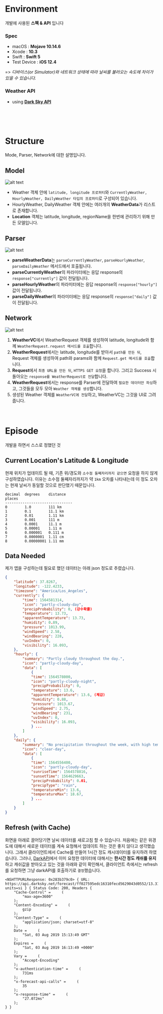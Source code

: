 # Environment
개발에 사용된 **스펙 & API** 입니다
### Spec
 - macOS : **Mojave 10.14.6**
 - Xcode : **10.3**
 - Swift : **Swift 5**
 - Test Device : **iOS 12.4**
 
 => *디바이스(or Simulator)와 네트워크 상태에 따라 날씨를 불러오는 속도에 차이가 있을 수 있습니다.*

### Weather API 
 - using [**Dark Sky API**](https://darksky.net/dev/docs)

<br><br><br>

# Structure
Mode, Parser, Network에 대한 설명입니다. 

## Model
![alt text](https://drive.google.com/uc?id=1rKx-oVV7u1S3WJ5CrwziiOJfKu5Pk_aN)
- Weather 객체 안에 `latitude, longitude 프로퍼티`와 `CurrentlyWeather, HourlyWeather, DailyWeather 타입의 프로퍼티`로 구성되어 있습니다. 
- HourlyWeather, DailyWeather 객체 안에는 여러개의 **WeatherData**가 리스트로 존재합니다. 
- **Location** 객체는 latitude, longitude, regionName을 한번에 관리하기 위해 만든 모델입니다.

## Parser 
![alt text](https://drive.google.com/uc?id=1ahga7IboBWEcn4QdoM-e0JQVRwTpAA4Y)
- **parseWeatherData**는 `parseCurrentlyWeather`, `parseHourlyWeather`, `parseDailyWeather` 메서드에서 호출됩니다.
- **parseCurrentlyWeather**의 파라미터에는 응답 response의 `response["currently"]` 값이 전달됩니다.
- **parseHourlyWeather**의 파라미터에는 응답 response의 `response["hourly"]` 값이 전달됩니다.
- **parseDailyWeather**의 파라미터에는 응답 response의 `response["daily"]` 값이 전달됩니다.

## Network
![alt text](https://drive.google.com/uc?id=1uB1vH8btPMvx0s3tvEqoGJW89jNmRI8-)
1. **WeatherVC**에서 WeatherRequest 객체를 생성하여 latitude, longitude와 함께 `WeatherRequest.request 메서드를 호출`합니다.
2. **WeatherRequest**에서는 latitude, longitude를 받아서 `path를 만든 뒤`, Request 객체를 생성하여 path와 params와 함께 `Request.get 메서드를 호출`합니다.
3. **Request**에서 `최종 URL을 만든 뒤`, `HTTPS GET 요청`을 합니다. 그리고 Success 시 돌아오는 `response를 WeatherRequest로 전달`합니다. 
4. **WeatherRequest**에서는 response를 Parser에 전달하여 `필요한 데이터만 파싱`하고, 그것들을 모두 모아 `Weather 객체를 생성`합니다. 
5. 생성된 Weather 객체를 `WeatherVC에 전달`하고, WeatherVC는 그것을 UI로 그려줍니다. 
<br><br><br>
# Episode
개발을 하면서 스스로 정했던 것

## Current Location's Latitude & Longitude
현재 위치가 업데이트 될 때, 기존 위/경도와 `소수점 둘째자리까지 같으면` 요청을 하지 않게 구성하였습니다.
이유는 소수점 둘째자리까지가 약 `1km` 오차를 나타내는데 이 정도 오차는 현재 날씨가 동일할 것으로 판단했기 때문입니다.

```
decimal  degrees    distance
places
-------------------------------  
0        1.0        111 km
1        0.1        11.1 km
2        0.01       1.11 km
3        0.001      111 m
4        0.0001     11.1 m
5        0.00001    1.11 m
6        0.000001   0.111 m
7        0.0000001  1.11 cm
8        0.00000001 1.11 mm

```

## Data Needed
제가 앱을 구성하는데 필요로 했던 데이터는 아래 json 정도로 추렸습니다.
```json
{
	"latitude": 37.8267,
	"longitude": -122.4233,
	"timezone": "America/Los_Angeles",
	"currently": {
		"time": 1564581314,
		"icon": "partly-cloudy-day",
		"precipProbability": 0, (강수확률)
		"temperature": 13.73,
		"apparentTemperature": 13.73,
		"humidity": 0.89,
		"pressure": 1013.99,
		"windSpeed": 2.58,
		"windBearing": 228,
		"uvIndex": 0,
		"visibility": 16.093,
	},
	"hourly": {
		"summary": "Partly cloudy throughout the day.",
		"icon": "partly-cloudy-day",
		"data": [
			{
			"time": 1564578000,
			"icon": "partly-cloudy-night",
			"precipProbability": 0,
			"temperature": 13.6,
			"apparentTemperature": 13.6, (체감)
			"humidity": 0.88,
			"pressure": 1013.67,
			"windSpeed": 2.75,
			"windBearing": 231,
			"uvIndex": 0,
			"visibility": 16.093,
			} ...
		]
	},
	"daily": {
		"summary": "No precipitation throughout the week, with high temperatures rising to 20°C on Saturday.",
		"icon": "clear-day",
		"data": [
			{
			"time": 1564556400,
			"icon": "partly-cloudy-day",
			"sunriseTime": 1564578816,
			"sunsetTime": 1564629663,
			"precipProbability": 0.01,
			"precipType": "rain",
			"temperatureMin": 13.6,
			"temperatureMax": 18.67,
			} ...
		]
	}
}
```

## Refresh (with Cache)
화면을 아래로 끌어당기면 날씨 데이터를 새로고침 할 수 있습니다. 
처음에는 같은 위경도에 대해서 새로운 데이터를 계속 요청해서 업데이트 하는 것은 좋지 않다고 생각했습니다. 
그래서 클라이언트에서 Cache를 만들어 1시간 정도 캐시데이터를 유지하려 하였습니다. 
그러나, [DarkAPI](https://darksky.net/dev/docs#response-headers)에서 이미 요청한 데이터에 대해서는 **한시간 정도 캐쉬를 유지**하고 캐쉬값을 받아오고 있는 것을 아래와 같이 확인해서, 
클라이언트 측에서는 refresh를 요청하면 그냥 darkAPI를 호출하기로 `결정`했습니다.

``` 
<NSHTTPURLResponse: 0x283b379c0> { URL: https://api.darksky.net/forecast/ff027595edc16310fecd5629043d0552/13.3186546,108.3680998?units=si } { Status Code: 200, Headers {
    "Cache-Control" =     (
        "max-age=3600"
    );
    "Content-Encoding" =     (
        gzip
    );
    "Content-Type" =     (
        "application/json; charset=utf-8"
    );
    Date =     (
        "Sat, 03 Aug 2019 15:13:49 GMT"
    );
    Expires =     (
        "Sat, 03 Aug 2019 16:13:49 +0000"
    );
    Vary =     (
        "Accept-Encoding"
    );
    "x-authentication-time" =     (
        731ms
    );
    "x-forecast-api-calls" =     (
        35
    );
    "x-response-time" =     (
        "27.072ms"
    );
} }
```
